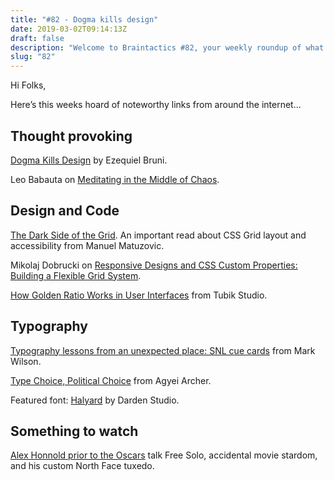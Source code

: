 ```yaml
---
title: "#82 - Dogma kills design"
date: 2019-03-02T09:14:13Z
draft: false
description: "Welcome to Braintactics #82, your weekly roundup of what’s happening in design, code and typography."
slug: "82"
---
```


Hi Folks,

Here’s this weeks hoard of noteworthy links from around the internet...

## Thought provoking

[Dogma Kills Design](https://www.webdesignerdepot.com/2019/02/dogma-kills-design/) by Ezequiel Bruni.

Leo Babauta on [Meditating in the Middle of Chaos](https://zenhabits.net/chaos-dance/).

## Design and Code

[The Dark Side of the Grid](https://www.matuzo.at/blog/the-dark-side-of-the-grid/). An important read about CSS Grid layout and accessibility from Manuel Matuzovic.

Mikolaj Dobrucki on [Responsive Designs and CSS Custom Properties: Building a Flexible Grid System](https://css-tricks.com/responsive-designs-and-css-custom-properties-building-a-flexible-grid-system/).

[How Golden Ratio Works in User Interfaces](https://design4users.com/ui-design-golden-ratio/) from Tubik Studio.

## Typography

[Typography lessons from an unexpected place: SNL cue cards](https://www.fastcompany.com/90309428/typography-lessons-from-an-unexpected-place-snl-cue-cards) from Mark Wilson.

[Type Choice, Political Choice](https://typographica.org/on-typography/type-choice-political-choice/) from Agyei Archer.

Featured font: [Halyard](http://halyard.dardenstudio.com/#welcome) by Darden Studio.

## Something to watch

[Alex Honnold prior to the Oscars](https://www.youtube.com/watch?v=Ao8c0f89lWg) talk Free Solo, accidental movie stardom, and his custom North Face tuxedo.
